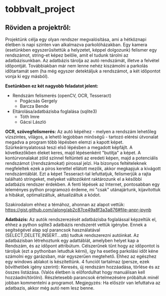 # tobbvalt_project
## Röviden a projektről:
Projektünk célja egy olyan rendszer megvalósítása, ami a hétköznapi életben is napi szinten van alkalmazva parkolóházakban. 
Egy kamera (esetünkben egyszerűsítettük a helyzetet, képpel dolgozunk) felismer egy rendszámot, string-et képez belőle, amit
el tudunk tárolni az adatbázisunkban. Az adatbázis tárolja az autó rendszámát, illetve a felvétel időpontját. Továbbiakban már nem
lenne nehéz kiszámolni a parkolás időtartamát sem (ha még egyszer detektáljuk a rendszámot, a két időpontot vonja ki egy másból).

**Esetünkben ez két nagyobb feladatot jelent:**
- Rendszám felismerés (openCV, OCR, Tesseract)
  - Pogácsás Gergely
  - Barcza Bende
- Eltárolása/adatbázisba foglalása (sqlite3)
  - Tóth Imre
  - Gácsi László

**OCR, szövegfelismerés:**
Az autó képéhez - melyen a rendszám lehetőleg vízszintes, világos, a lehető legjobban minőségű - tartozó elérési útvonalat megadva 
a program több lépésben elemzi a kapott képet.
Szürkeárnyalatossá teszi első lépésben a megadott képfájlt. 
A következőkben éleket keres, majd lépésenként "butítja" a képet. 
A kontúrvonalakat zöld színnel feltünteti az eredeti képen, majd a potenciális rendszámot (/rendszámokat) pirossal jelzi. 
Ha bizonyos feltételeknek megfeleltek ezek a piros kerettel ellátott mezők, akkor megkapjuk a kivágott rendszámtáblát. 
Ezt a képet Tesseract-tal lefuttatjuk, felismerjük a rajta található stringeket, melyeket változóként raktározunk el a későbbi adatbázis rendszer érdekben. 
A fenti lépések az Internet, pontosabban egy leleményes python programozó érdeme, mi "csak" utánajártunk, kijavítottuk a hibákat, optimalizáltuk, aktualizáltuk a kódot.

Szakirodalom ehhez a témához, ahonnan az alapot vettük: https://gist.github.com/ialong/ab2c87ce49a8f3a3a876#file-anpr-ipynb

**Adatbázis:**
Az autók rendszerezését adatbázisba foglalással képzeltük el, ehhez a python sqlite3 adatbázis rendszerét vettük
igénybe. Ennek a segítségével alap sql parancsok használatával (SELECT,DELETE,INSERT...stb) tudtuk rendszerezni autóinkat.
Az adatbázisban létrehoztunk egy adattáblát, amelyben helyet kap a Rendszám, és az időpont attribútum. Célszerűnek
tűnt hogy az időpontot is tároljuk (ezt a pythonban letudtuk kérni), így ha esetleg parkolási időt kéne számolni
egy garázsban, már egyszerűen megtehető. Ehhez az egészhez egy windows ablakot is készítettünk.
4 funciót tartalmaz (persze, ezek bővíthetőek igény szerint): Keresés, új rendszám hozzáadása, törlése és az összes
listázása. (Valós életben is előfordulhat hogy manuálisan kell hozzáadni/törölni).
Részletesebb parancsok értelmezésére próbáltuk minél jobban kommentelni a programot.
Megjegyzés: Ha először van lefuttatva az adatbazis, akkor még autó nem lesz benne.
